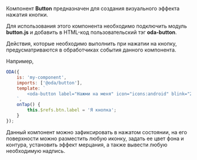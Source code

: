 Компонент **Button** предназначен для создания визуального эффекта нажатия кнопки.

Для использования этого компонента необходимо подключить модуль **button.js** и добавить в HTML-код пользовательский тэг **oda-button**.

Действия, которые необходимо выполнить при нажатии на кнопку, предусматриваются в обработчиках события данного компонента.

Например,

```javascript _run_line_edit_loadoda_[my-component.js]
ODA({
    is: 'my-component',
    imports: ['@oda/button'],
    template: `
        <oda-button label="Нажми на меня" icon="icons:android" blink="2000" @tap="onTap" ref="btn"></oda-button>
    `,
    onTap() {
        this.$refs.btn.label = 'Я кнопка';
    }
});
```

Данный компонент можно зафиксировать в нажатом состоянии, на его поверхности можно разместить любую иконку, задать ее цвет фона и контура, установить эффект мерцания, а также вывести любую необходимую надпись.
